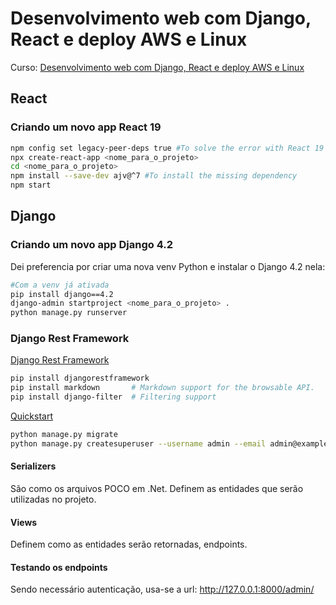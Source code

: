 # Desenvolvimento web com Django, React e deploy AWS e Linux

Curso: [Desenvolvimento web com Django, React e deploy AWS e Linux](https://www.udemy.com/course/desenvolvimento-web-com-django-react-e-deploy-aws-e-linux/)

## React

### Criando um novo app React 19

```bash
npm config set legacy-peer-deps true #To solve the error with React 19
npx create-react-app <nome_para_o_projeto>
cd <nome_para_o_projeto>
npm install --save-dev ajv@^7 #To install the missing dependency
npm start
```

## Django

### Criando um novo app Django 4.2

Dei preferencia por criar uma nova venv Python e instalar o Django 4.2 nela:

```bash
#Com a venv já ativada
pip install django==4.2
django-admin startproject <nome_para_o_projeto> .
python manage.py runserver
```

### Django Rest Framework

[Django Rest Framework](https://www.django-rest-framework.org/)

```bash
pip install djangorestframework
pip install markdown       # Markdown support for the browsable API.
pip install django-filter  # Filtering support
```

[Quickstart](https://www.django-rest-framework.org/tutorial/quickstart/)

```bash
python manage.py migrate
python manage.py createsuperuser --username admin --email admin@example.com
```

#### Serializers

São como os arquivos POCO em .Net. Definem as entidades que serão utilizadas no projeto.

#### Views

Definem como as entidades serão retornadas, endpoints.

#### Testando os endpoints

Sendo necessário autenticação, usa-se a url: http://127.0.0.1:8000/admin/
